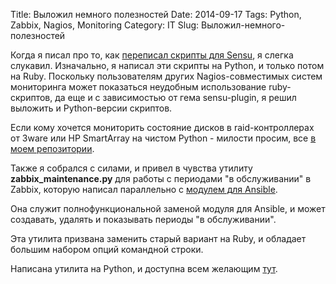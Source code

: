 Title: Выложил немного полезностей
Date: 2014-09-17
Tags:   Python, Zabbix, Nagios, Monitoring
Category: IT
Slug: Выложил-немного-полезностей

Когда я писал про то, как [переписал скрипты для Sensu](/it/Переписал-скрипты-на-ruby-для-sensu),
я слегка слукавил. Изначально, я написал эти скрипты на Python,
и только потом на Ruby. Поскольку пользователям других Nagios-совместимых
систем мониторинга может показаться неудобным использование ruby-скриптов,
да еще и с зависимостью от гема sensu-plugin, я решил выложить
и Python-версии скриптов.

Если кому хочется мониторить состояние дисков в raid-контроллерах от 3ware или
HP SmartArray на чистом Python - милости просим, все
[в моем репозитории](https://github.com/abulimov/utils/tree/master/nagios).

Также я собрался с силами, и привел в чувства утилиту **zabbix_maintenance.py**
для работы с периодами "в обслуживании" в Zabbix,
которую написал параллельно с [модулем для Ansible](/it/Модуль-zabbix_maintenance).

Она служит полнофункциональной заменой модуля для Ansible,
и может создавать, удалять и показывать периоды "в обслуживании".

Эта утилита призвана заменить старый вариант на Ruby,
и обладает большим набором опций командной строки.

Написана утилита на Python, и доступна всем желающим [тут](https://github.com/abulimov/utils/blob/master/scripts/zabbix_maintenance.py).
